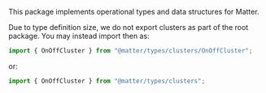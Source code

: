 This package implements operational types and data structures for Matter.

Due to type definition size, we do not export clusters as part of the root package.  You may instead import then as:

```typescript
import { OnOffCluster } from "@matter/types/clusters/OnOffCluster";
```

or:

```typescript
import { OnOffCluster } from "@matter/types/clusters";
```
